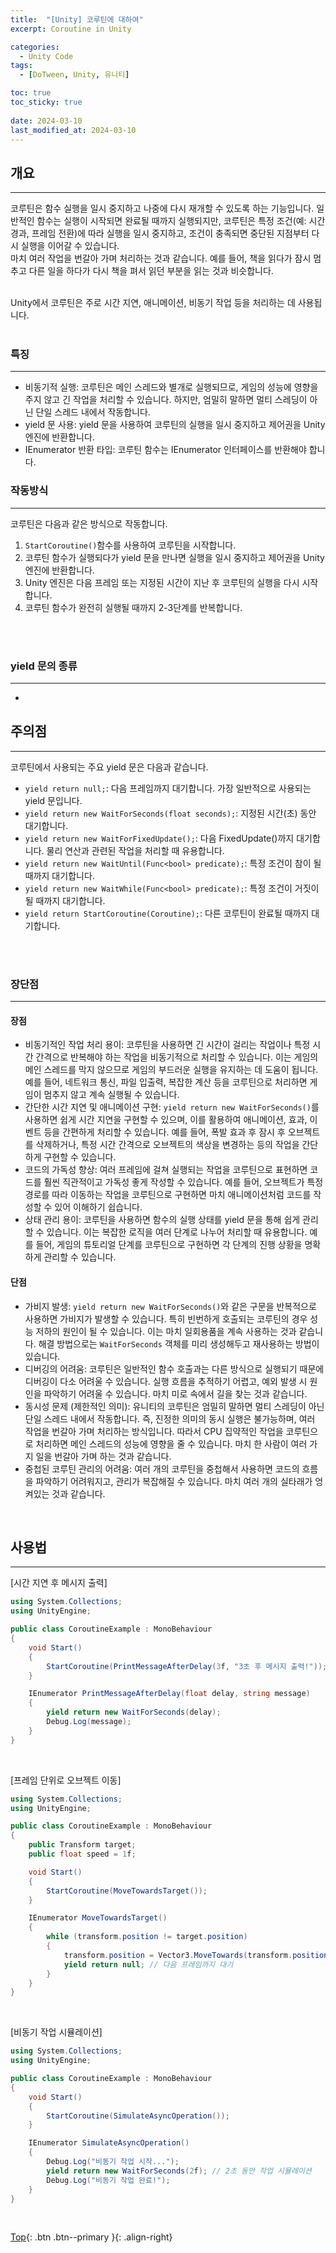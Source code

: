 ```yaml
---
title:  "[Unity] 코루틴에 대하여"
excerpt: Coroutine in Unity

categories:
  - Unity Code
tags:
  - [DoTween, Unity, 유니티]

toc: true
toc_sticky: true
 
date: 2024-03-10
last_modified_at: 2024-03-10
---
```


## 개요
---
코루틴은 함수 실행을 일시 중지하고 나중에 다시 재개할 수 있도록 하는 기능입니다. 일반적인 함수는 실행이 시작되면 완료될 때까지 실행되지만, 코루틴은 특정 조건(예: 시간 경과, 프레임 전환)에 따라 실행을 일시 중지하고, 조건이 충족되면 중단된 지점부터 다시 실행을 이어갈 수 있습니다. <br>마치 여러 작업을 번갈아 가며 처리하는 것과 같습니다. 예를 들어, 책을 읽다가 잠시 멈추고 다른 일을 하다가 다시 책을 펴서 읽던 부분을 읽는 것과 비슷합니다.<br><br>

Unity에서 코루틴은 주로 시간 지연, 애니메이션, 비동기 작업 등을 처리하는 데 사용됩니다.
<br><br>

### 특징
---
* 비동기적 실행: 코루틴은 메인 스레드와 별개로 실행되므로, 게임의 성능에 영향을 주지 않고 긴 작업을 처리할 수 있습니다. 하지만, 엄밀히 말하면 멀티 스레딩이 아닌 단일 스레드 내에서 작동합니다.
* yield 문 사용: yield 문을 사용하여 코루틴의 실행을 일시 중지하고 제어권을 Unity 엔진에 반환합니다.
* IEnumerator 반환 타입: 코루틴 함수는 IEnumerator 인터페이스를 반환해야 합니다.

### 작동방식
---
코루틴은 다음과 같은 방식으로 작동합니다.

1. ```StartCoroutine()```함수를 사용하여 코루틴을 시작합니다.
2. 코루틴 함수가 실행되다가 yield 문을 만나면 실행을 일시 중지하고 제어권을 Unity 엔진에 반환합니다.
3. Unity 엔진은 다음 프레임 또는 지정된 시간이 지난 후 코루틴의 실행을 다시 시작합니다.
4. 코루틴 함수가 완전히 실행될 때까지 2-3단계를 반복합니다.

<br><br>

### yield 문의 종류
---
* 

## 주의점
---
코루틴에서 사용되는 주요 yield 문은 다음과 같습니다.

* ```yield return null;```: 다음 프레임까지 대기합니다. 가장 일반적으로 사용되는 yield 문입니다.
* ```yield return new WaitForSeconds(float seconds);```: 지정된 시간(초) 동안 대기합니다.
* ```yield return new WaitForFixedUpdate();```: 다음 FixedUpdate()까지 대기합니다. 물리 연산과 관련된 작업을 처리할 때 유용합니다.
* ```yield return new WaitUntil(Func<bool> predicate);```: 특정 조건이 참이 될 때까지 대기합니다.
* ```yield return new WaitWhile(Func<bool> predicate);```: 특정 조건이 거짓이 될 때까지 대기합니다.
* ```yield return StartCoroutine(Coroutine);```: 다른 코루틴이 완료될 때까지 대기합니다.

<br><br>

### 장단점
---
#### 장점
* 비동기적인 작업 처리 용이: 코루틴을 사용하면 긴 시간이 걸리는 작업이나 특정 시간 간격으로 반복해야 하는 작업을 비동기적으로 처리할 수 있습니다. 이는 게임의 메인 스레드를 막지 않으므로 게임의 부드러운 실행을 유지하는 데 도움이 됩니다. 예를 들어, 네트워크 통신, 파일 입출력, 복잡한 계산 등을 코루틴으로 처리하면 게임이 멈추지 않고 계속 실행될 수 있습니다.
* 간단한 시간 지연 및 애니메이션 구현: ```yield return new WaitForSeconds()```를 사용하면 쉽게 시간 지연을 구현할 수 있으며, 이를 활용하여 애니메이션, 효과, 이벤트 등을 간편하게 처리할 수 있습니다. 예를 들어, 폭발 효과 후 잠시 후 오브젝트를 삭제하거나, 특정 시간 간격으로 오브젝트의 색상을 변경하는 등의 작업을 간단하게 구현할 수 있습니다.
* 코드의 가독성 향상: 여러 프레임에 걸쳐 실행되는 작업을 코루틴으로 표현하면 코드를 훨씬 직관적이고 가독성 좋게 작성할 수 있습니다. 예를 들어, 오브젝트가 특정 경로를 따라 이동하는 작업을 코루틴으로 구현하면 마치 애니메이션처럼 코드를 작성할 수 있어 이해하기 쉽습니다.
* 상태 관리 용이: 코루틴을 사용하면 함수의 실행 상태를 yield 문을 통해 쉽게 관리할 수 있습니다. 이는 복잡한 로직을 여러 단계로 나누어 처리할 때 유용합니다. 예를 들어, 게임의 튜토리얼 단계를 코루틴으로 구현하면 각 단계의 진행 상황을 명확하게 관리할 수 있습니다.

#### 단점 
* 가비지 발생: ```yield return new WaitForSeconds()```와 같은 구문을 반복적으로 사용하면 가비지가 발생할 수 있습니다. 특히 빈번하게 호출되는 코루틴의 경우 성능 저하의 원인이 될 수 있습니다. 이는 마치 일회용품을 계속 사용하는 것과 같습니다. 해결 방법으로는 ```WaitForSeconds``` 객체를 미리 생성해두고 재사용하는 방법이 있습니다.
* 디버깅의 어려움: 코루틴은 일반적인 함수 호출과는 다른 방식으로 실행되기 때문에 디버깅이 다소 어려울 수 있습니다. 실행 흐름을 추적하기 어렵고, 예외 발생 시 원인을 파악하기 어려울 수 있습니다. 마치 미로 속에서 길을 찾는 것과 같습니다.
* 동시성 문제 (제한적인 의미): 유니티의 코루틴은 엄밀히 말하면 멀티 스레딩이 아닌 단일 스레드 내에서 작동합니다. 즉, 진정한 의미의 동시 실행은 불가능하며, 여러 작업을 번갈아 가며 처리하는 방식입니다. 따라서 CPU 집약적인 작업을 코루틴으로 처리하면 메인 스레드의 성능에 영향을 줄 수 있습니다. 마치 한 사람이 여러 가지 일을 번갈아 가며 하는 것과 같습니다.
* 중첩된 코루틴 관리의 어려움: 여러 개의 코루틴을 중첩해서 사용하면 코드의 흐름을 파악하기 어려워지고, 관리가 복잡해질 수 있습니다. 마치 여러 개의 실타래가 엉켜있는 것과 같습니다.

<br>

## 사용법
---

[시간 지연 후 메시지 출력]
```c#
using System.Collections;
using UnityEngine;

public class CoroutineExample : MonoBehaviour
{
    void Start()
    {
        StartCoroutine(PrintMessageAfterDelay(3f, "3초 후 메시지 출력!"));
    }

    IEnumerator PrintMessageAfterDelay(float delay, string message)
    {
        yield return new WaitForSeconds(delay);
        Debug.Log(message);
    }
}
```
<br>

[프레임 단위로 오브젝트 이동]
```c#
using System.Collections;
using UnityEngine;

public class CoroutineExample : MonoBehaviour
{
    public Transform target;
    public float speed = 1f;

    void Start()
    {
        StartCoroutine(MoveTowardsTarget());
    }

    IEnumerator MoveTowardsTarget()
    {
        while (transform.position != target.position)
        {
            transform.position = Vector3.MoveTowards(transform.position, target.position, speed * Time.deltaTime);
            yield return null; // 다음 프레임까지 대기
        }
    }
}
```
<br>

[비동기 작업 시뮬레이션]
```c#
using System.Collections;
using UnityEngine;

public class CoroutineExample : MonoBehaviour
{
    void Start()
    {
        StartCoroutine(SimulateAsyncOperation());
    }

    IEnumerator SimulateAsyncOperation()
    {
        Debug.Log("비동기 작업 시작...");
        yield return new WaitForSeconds(2f); // 2초 동안 작업 시뮬레이션
        Debug.Log("비동기 작업 완료!");
    }
}
```


<br>

[Top](#){: .btn .btn--primary }{: .align-right}